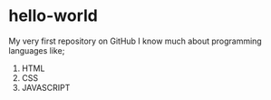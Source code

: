 # hello-world
My very first repository on GitHub
I know much about programming languages like;
1. HTML
2. CSS
3. JAVASCRIPT
